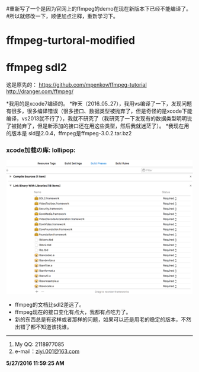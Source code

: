 #重新写了一个是因为官网上的ffmpeg的demo在现在新版本下已经不能编译了。
#所以就修改一下，顺便加点注释，重新学习下。
# ffmpeg-turtoral-modified
# ffmpeg sdl2
这是原先的：
https://github.com/mpenkov/ffmpeg-tutorial
http://dranger.com/ffmpeg/


*我用的是xcode7编译的。
*昨天（2016_05_27），我用vs编译了一下，发现问题有很多，很多编译错误（很多接口、数据类型被抛弃了，但是奇怪的是xcode下能编译，vs2013就不行了），我就不研究了（我研究了一下发现有的数据类型明明说了被抛弃了，但是新添加的接口还在用这些类型，然后我就迷茫了）。
*我现在用的版本是 sld是2.0.4，ffmpeg是ffmpeg-3.0.2.tar.bz2

### xcode加载の库: lollipop: 
<img src="xcode_load_libs.png" style="width: 780px;"/>

- ffmpeg的文档比sdl2差远了。
- ffmpeg现在的接口变化有点大，我都有点吃力了。
- 新的东西总是有这样或者那样的问题，如果可以还是用老的稳定的版本，不然出错了都不知道该找谁。



----------


1. My QQ: 2118977085  
2. e-mail：ziyi.001@163.com

**5/27/2016 11:59:25 AM**